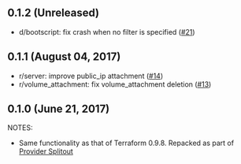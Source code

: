 ## 0.1.2 (Unreleased)

* d/bootscript: fix crash when no filter is specified ([#21](https://github.com/terraform-providers/terraform-provider-scaleway/issues/21))

## 0.1.1 (August 04, 2017)

* r/server: improve public_ip attachment ([#14](https://github.com/terraform-providers/terraform-provider-scaleway/issues/14))
* r/volume_attachment: fix volume_attachment deletion ([#13](https://github.com/terraform-providers/terraform-provider-scaleway/issues/13))

## 0.1.0 (June 21, 2017)

NOTES:

* Same functionality as that of Terraform 0.9.8. Repacked as part of [Provider Splitout](https://www.hashicorp.com/blog/upcoming-provider-changes-in-terraform-0-10/)
